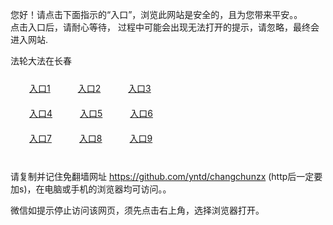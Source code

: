 您好！请点击下面指示的“入口”，浏览此网站是安全的，且为您带来平安。。 <br/>
点击入口后，请耐心等待， 过程中可能会出现无法打开的提示，请忽略，最终会进入网站. </br>

法轮大法在长春<br/>
<div style="padding:10px"><a style="margin:20px" target="_blank" href="https://d61wvnm96jza6.cloudfront.net/2Qpsp?vlhvqas" id="ccLink1" rel="nofollow">入口1</a> <a target="_blank" style="margin:20px" href="https://dg5txolw3fy7d.cloudfront.net/2Qpsp?dxtgo" id="ccLink2" rel="nofollow">入口2</a> <a style="margin:20px" target="_blank" href="https://d1zqr1wxunb6xq.cloudfront.net/2Qpsp?mlqco" id="ccLink3" rel="nofollow">入口3</a></div>

<div style="padding:10px" ><a style="margin:20px" target="_blank" href="https://d61wvnm96jza6.cloudfront.net/2Qpsp?vlhvqas" id="ccLink4" rel="nofollow">入口4</a> <a style="margin:20px" href="https://dg5txolw3fy7d.cloudfront.net/2Qpsp?dxtgo" target="_blank" id="ccLink5" rel="nofollow">入口5</a> <a style="margin:20px" href="https://d1zqr1wxunb6xq.cloudfront.net/2Qpsp?mlqco" target="_blank" id="ccLink6" rel="nofollow">入口6</a></div>

<div style="padding:10px"><a style="margin:20px" target="_blank" href="https://d61wvnm96jza6.cloudfront.net/2Qpsp?vlhvqas" id="ccLink7" rel="nofollow">入口7</a> <a style="margin:20px" href="https://dg5txolw3fy7d.cloudfront.net/2Qpsp?dxtgo" target="_blank" id="ccLink8" rel="nofollow">入口8</a> <a style="margin:20px" target="_blank" href="https://d1zqr1wxunb6xq.cloudfront.net/2Qpsp?mlqco" id="ccLink9" rel="nofollow">入口9</a></div>

<br/>



请复制并记住免翻墙网址 https://github.com/yntd/changchunzx (http后一定要加s)，在电脑或手机的浏览器均可访问。。<br/>

微信如提示停止访问该网页，须先点击右上角，选择浏览器打开。
